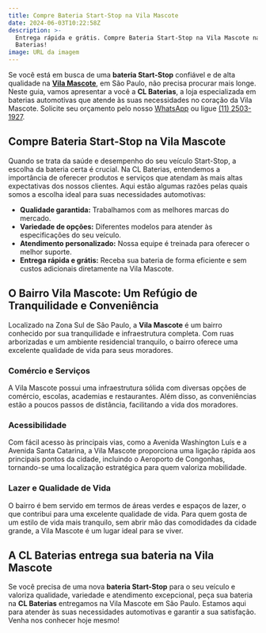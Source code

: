 ```yaml
---
title: Compre Bateria Start-Stop na Vila Mascote
date: 2024-06-03T10:22:58Z
description: >-
  Entrega rápida e grátis. Compre Bateria Start-Stop na Vila Mascote na CL
  Baterias!
image: URL da imagem
---
```

Se você está em busca de uma **bateria Start-Stop** confiável e de alta qualidade na <a href="https://www.google.com/maps/place/Vila+Mascote,+S%C3%A3o+Paulo+-+SP/@-23.645293,-46.6695087,17z/data=!3m1!4b1!4m6!3m5!1s0x94ce5a994f04bb23:0x2bc90560e26a87ae!8m2!3d-23.6464109!4d-46.6669128!16s%2Fg%2F120k5x43?entry=ttu" target="_blank" rel="noopener"><strong>Vila Mascote</strong></a>, em São Paulo, não precisa procurar mais longe. Neste guia, vamos apresentar a você a **CL Baterias**, a loja especializada em baterias automotivas que atende às suas necessidades no coração da Vila Mascote. Solicite seu orçamento pelo nosso [WhatsApp](https://api.whatsapp.com/send?phone=5511934986472) ou ligue [(11) 2503-1927](tel:+551125031927).

## Compre Bateria Start-Stop na Vila Mascote

Quando se trata da saúde e desempenho do seu veículo Start-Stop, a escolha da bateria certa é crucial. Na CL Baterias, entendemos a importância de oferecer produtos e serviços que atendam às mais altas expectativas dos nossos clientes. Aqui estão algumas razões pelas quais somos a escolha ideal para suas necessidades automotivas:

* **Qualidade garantida:** Trabalhamos com as melhores marcas do mercado.
* **Variedade de opções:** Diferentes modelos para atender às especificações do seu veículo.
* **Atendimento personalizado:** Nossa equipe é treinada para oferecer o melhor suporte.
* **Entrega rápida e grátis:** Receba sua bateria de forma eficiente e sem custos adicionais diretamente na Vila Mascote.

## O Bairro Vila Mascote: Um Refúgio de Tranquilidade e Conveniência

Localizado na Zona Sul de São Paulo, a **Vila Mascote** é um bairro conhecido por sua tranquilidade e infraestrutura completa. Com ruas arborizadas e um ambiente residencial tranquilo, o bairro oferece uma excelente qualidade de vida para seus moradores.

### Comércio e Serviços

A Vila Mascote possui uma infraestrutura sólida com diversas opções de comércio, escolas, academias e restaurantes. Além disso, as conveniências estão a poucos passos de distância, facilitando a vida dos moradores.

### Acessibilidade

Com fácil acesso às principais vias, como a Avenida Washington Luís e a Avenida Santa Catarina, a Vila Mascote proporciona uma ligação rápida aos principais pontos da cidade, incluindo o Aeroporto de Congonhas, tornando-se uma localização estratégica para quem valoriza mobilidade.

### Lazer e Qualidade de Vida

O bairro é bem servido em termos de áreas verdes e espaços de lazer, o que contribui para uma excelente qualidade de vida. Para quem gosta de um estilo de vida mais tranquilo, sem abrir mão das comodidades da cidade grande, a Vila Mascote é um lugar ideal para se viver.

## A CL Baterias entrega sua bateria na Vila Mascote

Se você precisa de uma nova **bateria Start-Stop** para o seu veículo e valoriza qualidade, variedade e atendimento excepcional, peça sua bateria na **CL Baterias** entregamos na Vila Mascote em São Paulo. Estamos aqui para atender às suas necessidades automotivas e garantir a sua satisfação. Venha nos conhecer hoje mesmo!